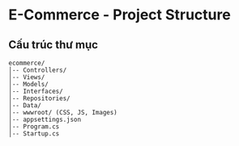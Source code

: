 # E-Commerce - Project Structure

## Cấu trúc thư mục

```plaintext
ecommerce/
│-- Controllers/
│-- Views/
│-- Models/
│-- Interfaces/
│-- Repositories/
│-- Data/
│-- wwwroot/ (CSS, JS, Images)
│-- appsettings.json
│-- Program.cs
│-- Startup.cs
```
